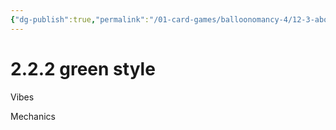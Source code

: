 ```yaml
---
{"dg-publish":true,"permalink":"/01-card-games/balloonomancy-4/12-3-about-green-style/"}
---
```


# 2.2.2 green style

Vibes

Mechanics